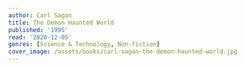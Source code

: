 ```yaml
---
author: Carl Sagan
title: The Demon Haunted World
published: '1995'
read: '2020-12-05'
genres: [Science & Technology, Non-fiction]
cover_image: /assets/books/carl-sagan-the-demon-haunted-world.jpg
---
```

